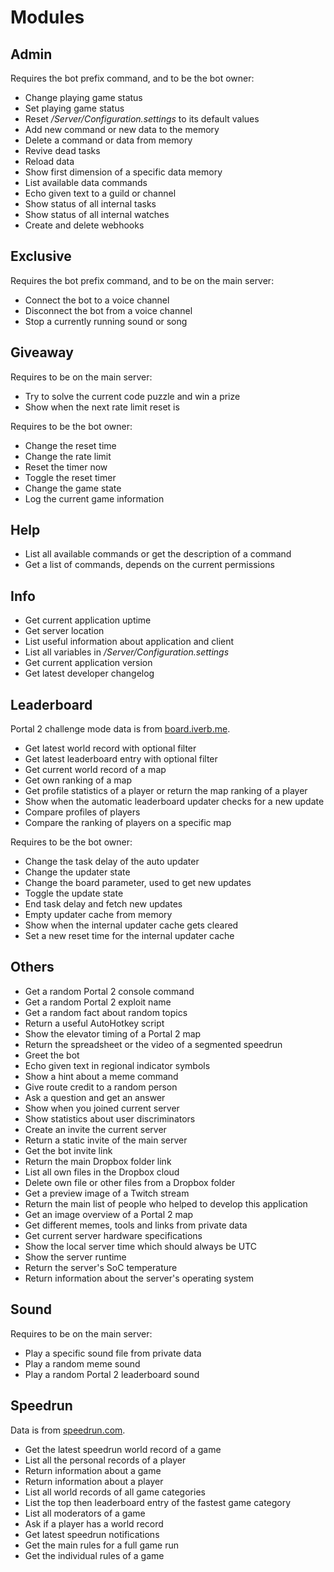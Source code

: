 ﻿# Modules

## Admin
Requires the bot prefix command, and to be the bot owner:
* Change playing game status
* Set playing game status
* Reset _/Server/Configuration.settings_ to its default values
* Add new command or new data to the memory
* Delete a command or data from memory
* Revive dead tasks
* Reload data
* Show first dimension of a specific data memory
* List available data commands
* Echo given text to a guild or channel
* Show status of all internal tasks
* Show status of all internal watches
* Create and delete webhooks

## Exclusive
Requires the bot prefix command, and to be on the main server:
* Connect the bot to a voice channel
* Disconnect the bot from a voice channel
* Stop a currently running sound or song

## Giveaway
Requires to be on the main server:
* Try to solve the current code puzzle and win a prize
* Show when the next rate limit reset is

Requires to be the bot owner:
* Change the reset time
* Change the rate limit
* Reset the timer now
* Toggle the reset timer
* Change the game state
* Log the current game information

## Help
* List all available commands or get the description of a command
* Get a list of commands, depends on the current permissions

## Info
* Get current application uptime
* Get server location
* List useful information about application and client
* List all variables in _/Server/Configuration.settings_
* Get current application version
* Get latest developer changelog

## Leaderboard
Portal 2 challenge mode data is from [board.iverb.me](https://board.iverb.me).
* Get latest world record with optional filter
* Get latest leaderboard entry with optional filter
* Get current world record of a map
* Get own ranking of a map
* Get profile statistics of a player or return the map ranking of a player
* Show when the automatic leaderboard updater checks for a new update
* Compare profiles of players
* Compare the ranking of players on a specific map

Requires to be the bot owner:
* Change the task delay of the auto updater
* Change the updater state
* Change the board parameter, used to get new updates
* Toggle the update state
* End task delay and fetch new updates
* Empty updater cache from memory
* Show when the internal updater cache gets cleared
* Set a new reset time for the internal updater cache

## Others
* Get a random Portal 2 console command
* Get a random Portal 2 exploit name
* Get a random fact about random topics
* Return a useful AutoHotkey script
* Show the elevator timing of a Portal 2 map
* Return the spreadsheet or the video of a segmented speedrun
* Greet the bot
* Echo given text in regional indicator symbols
* Show a hint about a meme command
* Give route credit to a random person
* Ask a question and get an answer
* Show when you joined current server
* Show statistics about user discriminators
* Create an invite the current server
* Return a static invite of the main server
* Get the bot invite link
* Return the main Dropbox folder link
* List all own files in the Dropbox cloud
* Delete own file or other files from a Dropbox folder
* Get a preview image of a Twitch stream
* Return the main list of people who helped to develop this application
* Get an image overview of a Portal 2 map
* Get different memes, tools and links from private data
* Get current server hardware specifications
* Show the local server time which should always be UTC
* Show the server runtime
* Return the server's SoC temperature
* Return information about the server's operating system

## Sound
Requires to be on the main server:
* Play a specific sound file from private data
* Play a random meme sound
* Play a random Portal 2 leaderboard sound

## Speedrun
Data is from [speedrun.com](https://speedrun.com).
* Get the latest speedrun world record of a game
* List all the personal records of a player
* Return information about a game
* Return information about a player
* List all world records of all game categories
* List the top then leaderboard entry of the fastest game category
* List all moderators of a game
* Ask if a player has a world record
* Get latest speedrun notifications
* Get the main rules for a full game run
* Get the individual rules of a game